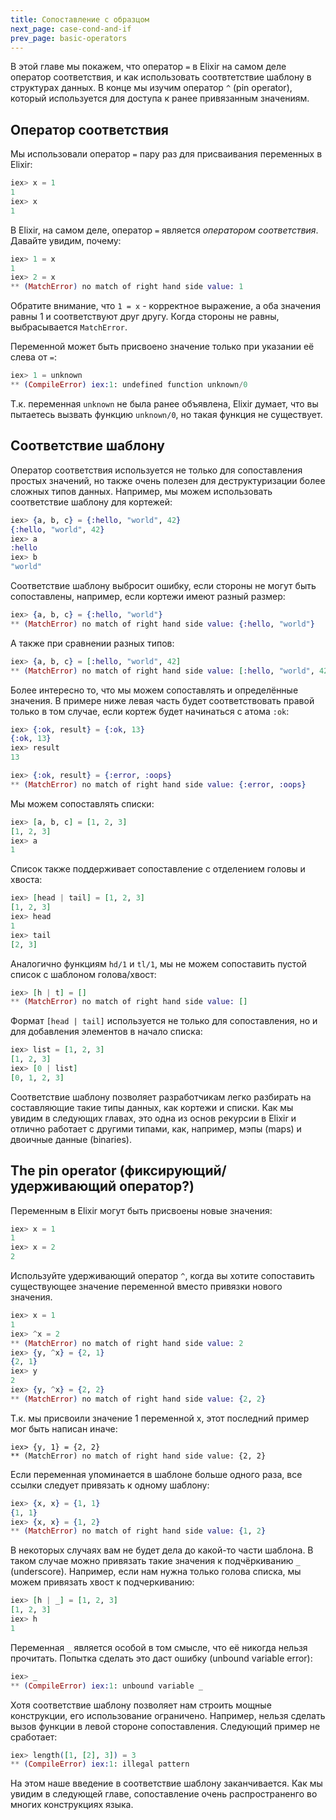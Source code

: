 ```yaml
---
title: Сопоставление с образцом
next_page: case-cond-and-if
prev_page: basic-operators
---
```


В этой главе мы покажем, что оператор `=` в Elixir на самом деле оператор соответствия, и как использовать соотвтетствие шаблону в структурах данных. В конце мы изучим оператор `^` (pin operator), который используется для доступа к ранее привязанным значениям.

## Оператор соответствия

Мы использовали оператор `=` пару раз для присваивания переменных в Elixir:

```elixir
iex> x = 1
1
iex> x
1
```

В Elixir, на самом деле, оператор `=` является *оператором соответствия*. Давайте увидим, почему:

```elixir
iex> 1 = x
1
iex> 2 = x
** (MatchError) no match of right hand side value: 1
```

Обратите внимание, что `1 = x` - корректное выражение, а оба значения равны 1 и соответствуют друг другу. Когда стороны не равны, выбрасывается `MatchError`.

Переменной может быть присвоено значение только при указании её слева от `=`:

```elixir
iex> 1 = unknown
** (CompileError) iex:1: undefined function unknown/0
```

Т.к. переменная `unknown` не была ранее объявлена, Elixir думает, что вы пытаетесь вызвать функцию `unknown/0`, но такая функция не существует.

## Соответствие шаблону

Оператор соответствия используется не только для сопоставления простых значений, но также очень полезен для деструктуризации более сложных типов данных. Например, мы можем использовать соответствие шаблону для кортежей:

```elixir
iex> {a, b, c} = {:hello, "world", 42}
{:hello, "world", 42}
iex> a
:hello
iex> b
"world"
```

Соответствие шаблону выбросит ошибку, если стороны не могут быть сопоставлены, например, если кортежи имеют разный размер:

```elixir
iex> {a, b, c} = {:hello, "world"}
** (MatchError) no match of right hand side value: {:hello, "world"}
```

А также при сравнении разных типов:

```elixir
iex> {a, b, c} = [:hello, "world", 42]
** (MatchError) no match of right hand side value: [:hello, "world", 42]
```

Более интересно то, что мы можем сопоставлять и определённые значения. В примере ниже левая часть будет соответствовать правой только в том случае, если кортеж будет начинаться с атома `:ok`:

```elixir
iex> {:ok, result} = {:ok, 13}
{:ok, 13}
iex> result
13

iex> {:ok, result} = {:error, :oops}
** (MatchError) no match of right hand side value: {:error, :oops}
```

Мы можем сопоставлять списки:

```elixir
iex> [a, b, c] = [1, 2, 3]
[1, 2, 3]
iex> a
1
```

Список также поддерживает сопоставление с отделением головы и хвоста:

```elixir
iex> [head | tail] = [1, 2, 3]
[1, 2, 3]
iex> head
1
iex> tail
[2, 3]
```

Аналогично функциям `hd/1` и `tl/1`, мы не можем сопоставить пустой список с шаблоном голова/хвост:

```elixir
iex> [h | t] = []
** (MatchError) no match of right hand side value: []
```

Формат `[head | tail]` используется не только для сопоставления, но и для добавления элементов в начало списка:

```elixir
iex> list = [1, 2, 3]
[1, 2, 3]
iex> [0 | list]
[0, 1, 2, 3]
```

Соответствие шаблону позволяет разработчикам легко разбирать на составляющие такие типы данных, как кортежи и списки. Как мы увидим в следующих главах, это одна из основ рекурсии в Elixir и отлично работает с другими типами, как, например, мэпы (maps) и двоичные данные (binaries).

## The pin operator (фиксирующий/удерживающий оператор?)

Переменным в Elixir могут быть присвоены новые значения:

```elixir
iex> x = 1
1
iex> x = 2
2
```

Используйте удерживающий оператор `^`, когда вы хотите сопоставить существующее значение переменной вместо привязки нового значения.

```elixir
iex> x = 1
1
iex> ^x = 2
** (MatchError) no match of right hand side value: 2
iex> {y, ^x} = {2, 1}
{2, 1}
iex> y
2
iex> {y, ^x} = {2, 2}
** (MatchError) no match of right hand side value: {2, 2}
```

Т.к. мы присвоили значение 1 переменной x, этот последний пример мог быть написан иначе:

```
iex> {y, 1} = {2, 2}
** (MatchError) no match of right hand side value: {2, 2}
```

Если переменная упоминается в шаблоне больше одного раза, все ссылки следует привязать к одному шаблону:

```elixir
iex> {x, x} = {1, 1}
{1, 1}
iex> {x, x} = {1, 2}
** (MatchError) no match of right hand side value: {1, 2}
```

В некоторых случаях вам не будет дела до какой-то части шаблона. В таком случае можно привязать такие значения к подчёркиванию `_` (underscore). Например, если нам нужна только голова списка,  мы можем привязать хвост к подчеркиванию:

```elixir
iex> [h | _] = [1, 2, 3]
[1, 2, 3]
iex> h
1
```

Переменная `_` является особой в том смысле, что её никогда нельзя прочитать. Попытка сделать это даст ошибку (unbound variable error):

```elixir
iex> _
** (CompileError) iex:1: unbound variable _
```

Хотя соответствие шаблону позволяет нам строить мощные конструкции, его использование ограничено. Например, нельзя сделать вызов функции в левой стороне сопоставления. Следующий пример не сработает:

```elixir
iex> length([1, [2], 3]) = 3
** (CompileError) iex:1: illegal pattern
```

На этом наше введение в соответствие шаблону заканчивается. Как мы увидим в следующей главе, сопоставление очень распространенго во многих конструкциях языка.
